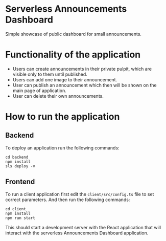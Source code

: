 # Serverless Announcements Dashboard

Simple showcase of public dashboard for small announcements.

# Functionality of the application

* Users can create announcements in their private pulpit, which are visible only to them until published.
* Users can add one image to their announcement.
* User can publish an announcement which then will be shown on the main page of application.
* User can delete their own announcements.


# How to run the application

## Backend

To deploy an application run the following commands:

```
cd backend
npm install
sls deploy -v
```

## Frontend

To run a client application first edit the `client/src/config.ts` file to set correct parameters. And then run the following commands:

```
cd client
npm install
npm run start
```

This should start a development server with the React application that will interact with the serverless Announcements Dashboard application.

